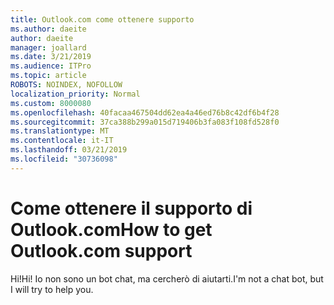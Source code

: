 ```yaml
---
title: Outlook.com come ottenere supporto
ms.author: daeite
author: daeite
manager: joallard
ms.date: 3/21/2019
ms.audience: ITPro
ms.topic: article
ROBOTS: NOINDEX, NOFOLLOW
localization_priority: Normal
ms.custom: 8000080
ms.openlocfilehash: 40facaa467504dd62ea4a46ed76b8c42df6b4f28
ms.sourcegitcommit: 37ca388b299a015d719406b3fa083f108fd528f0
ms.translationtype: MT
ms.contentlocale: it-IT
ms.lasthandoff: 03/21/2019
ms.locfileid: "30736098"
---
```

# <a name="how-to-get-outlookcom-support"></a><span data-ttu-id="a49f3-102">Come ottenere il supporto di Outlook.com</span><span class="sxs-lookup"><span data-stu-id="a49f3-102">How to get Outlook.com support</span></span>

<span data-ttu-id="a49f3-103">Hi!</span><span class="sxs-lookup"><span data-stu-id="a49f3-103">Hi!</span></span>
<span data-ttu-id="a49f3-104">Io non sono un bot chat, ma cercherò di aiutarti.</span><span class="sxs-lookup"><span data-stu-id="a49f3-104">I'm not a chat bot, but I will try to help you.</span></span>



